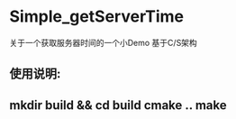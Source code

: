 # Simple_getServerTime
关于一个获取服务器时间的一个小Demo
基于C/S架构

使用说明:
---
mkdir build  && cd build
cmake ..
make 
---

